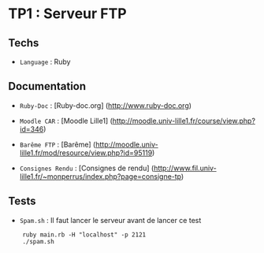 TP1 : Serveur FTP
=================


Techs
---------

* `Language` : Ruby


Documentation
--------------

* `Ruby-Doc` : [Ruby-doc.org] (http://www.ruby-doc.org)

* `Moodle CAR` : [Moodle Lille1] (http://moodle.univ-lille1.fr/course/view.php?id=346)

* `Barême FTP` : [Barême] (http://moodle.univ-lille1.fr/mod/resource/view.php?id=95119)

* `Consignes Rendu` : [Consignes de rendu] (http://www.fil.univ-lille1.fr/~monperrus/index.php?page=consigne-tp)

Tests
-------------

* `Spam.sh` : Il faut lancer le serveur avant de lancer ce test

```	
	ruby main.rb -H "localhost" -p 2121
	./spam.sh
```
